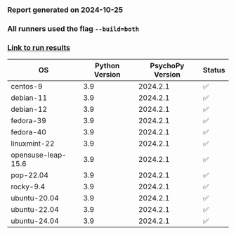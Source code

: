 ### Report generated on 2024-10-25
### All runners used the flag `--build=both`
### [Link to run results](https://github.com/wieluk/psychopy_linux_installer/actions/runs/11521321068)

| OS | Python Version | PsychoPy Version | Status |
|---|---|---|---|
| centos-9 | 3.9 | 2024.2.1 | ✅ |
| debian-11 | 3.9 | 2024.2.1 | ✅ |
| debian-12 | 3.9 | 2024.2.1 | ✅ |
| fedora-39 | 3.9 | 2024.2.1 | ✅ |
| fedora-40 | 3.9 | 2024.2.1 | ✅ |
| linuxmint-22 | 3.9 | 2024.2.1 | ✅ |
| opensuse-leap-15.6 | 3.9 | 2024.2.1 | ✅ |
| pop-22.04 | 3.9 | 2024.2.1 | ✅ |
| rocky-9.4 | 3.9 | 2024.2.1 | ✅ |
| ubuntu-20.04 | 3.9 | 2024.2.1 | ✅ |
| ubuntu-22.04 | 3.9 | 2024.2.1 | ✅ |
| ubuntu-24.04 | 3.9 | 2024.2.1 | ✅ |
